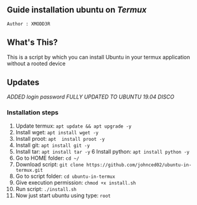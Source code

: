 ## Guide installation ubuntu on *Termux*
`Author : XMODD3R`

## What's This?
This is a script by which you can install Ubuntu in your termux application without a rooted device

## Updates
*ADDED login password*
*FULLY UPDATED TO UBUNTU 19.04 DISCO*

### Installation steps
1. Update termux: `apt update && apt upgrade -y`
2. Install wget: `apt install wget -y`
3. Install proot: `apt  install proot -y`
4. Install git: `apt install git -y`
5. Install tar: `apt install tar -y`
6  Install python: `apt install python -y`
7. Go to HOME folder: `cd ~/`
8. Download script: `git clone https://github.com/johnced02/ubuntu-in-termux.git`
9. Go to script folder: `cd ubuntu-in-termux`
10. Give execution permission: `chmod +x install.sh`
11. Run script: `./install.sh`
12. Now just start ubuntu using type: `root`
